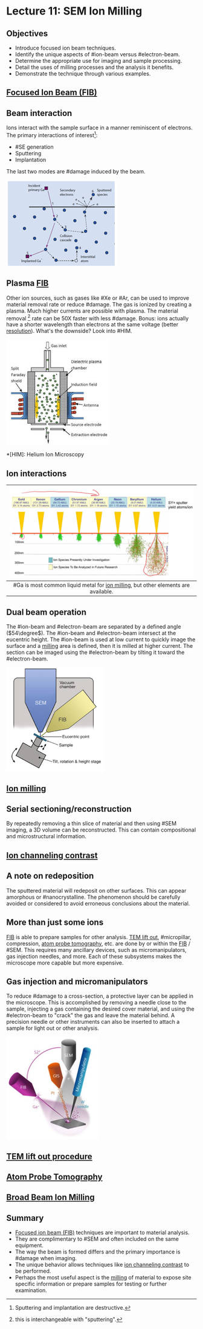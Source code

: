 <!-- 20220921T13:11 -->
# Lecture 11: SEM Ion Milling

## Objectives
- Introduce focused ion beam techniques.
- Identify the unique aspects of #ion-beam versus #electron-beam.
- Determine the appropriate use for imaging and sample processing.
- Detail the uses of milling processes and the analysis it benefits.
- Demonstrate the technique through various examples.

## [Focused Ion Beam (FIB)](focused-ion-beam.md)

## Beam interaction
Ions interact with the sample surface in a manner reminiscent of electrons.
The primary interactions of interest[^1]:
- #SE generation
- Sputtering
- Implantation

The last two modes are #damage induced by the beam.

![](../../../attachments/lecture-11-sem-ion-milling/beam_interaction_in_ion_milling_221027_203011_EST.png)

[^1]: Sputtering and implantation are destructive.

## Plasma [FIB](focused-ion-beam.md)
Other ion sources, such as gases like #Xe or #Ar, can be used to improve material removal rate or reduce #damage.
The gas is ionized by creating a plasma.
Much higher currents are possible with plasma.
The material removal [^2] rate can be 50X faster with less #damage.
Bonus: ions actually have a shorter wavelength than electrons at the same voltage (better [resolution](../engr-743-001-damage-and-fracture/resolution.md)).
What's the downside?
Look into #HIM.

![](../../../attachments/lecture-11-sem-ion-milling/plasma_fib_generation_221027_203210_EST.png)

[^2]: this is interchangeable with "sputtering".

*[HIM]: Helium Ion Microscopy

## Ion interactions
| ![](../../../attachments/ion-milling/ion_interactions_chart_220921_173451_EST.png) |
|:--:|
| #Ga is most common liquid metal for [ion milling](ion-milling.md), but other elements are available. |

## Dual beam operation
The #ion-beam and #electron-beam are separated by a defined angle ($54\degree$).
The #ion-beam and #electron-beam intersect at the eucentric height.
The #ion-beam is used at low current to quickly image the surface and a [milling](ion-milling.md) area is defined, then it is milled at higher current.
The section can be imaged using the #electron-beam by tilting it toward the #electron-beam.

![](../../../attachments/lecture-11-sem-ion-milling/dual_beam_operation_221027_203357_EST.png)

## [Ion milling](ion-milling.md)

## Serial sectioning/reconstruction
By repeatedly removing a thin slice of material and then using #SEM imaging, a 3D volume can be reconstructed.
This can contain compositional and microstructural information.

## [Ion channeling contrast](contrast.md#ion-channeling-contrast)

## A note on redeposition
The sputtered material will redeposit on other surfaces.
This can appear amorphous or #nanocrystalline.
The phenomenon should be carefully avoided or considered to avoid erroneous conclusions about the material.

## More than just some ions
[FIB](focused-ion-beam.md) is able to prepare samples for other analysis.
[TEM lift out](tem-lift-out.md), #micropillar, compression, [atom probe tomography](atom-probe-tomography.md), etc. are done by or within the [FIB](focused-ion-beam.md) / #SEM.
This requires many ancillary devices, such as micromanipulators, gas injection needles, and more.
Each of these subsystems makes the microscope more capable but more expensive.

## Gas injection and micromanipulators
To reduce #damage to a cross-section, a protective layer can be applied in the microscope.
This is accomplished by removing a needle close to the sample, injecting a gas containing the desired cover material, and using the #electron-beam to "crack" the gas and leave the material behind.
A precision needle or other instruments can also be inserted to attach a sample for light out or other analysis.

![](../../../attachments/lecture-11-sem-ion-milling/gas_injection_and_micromanipulators_221027_203930_EST.png)

## [TEM lift out procedure](tem-lift-out.md)

## [Atom Probe Tomography](atom-probe-tomography.md)

## [Broad Beam Ion Milling](ion-milling.md#broad-beam-ion-milling)

## Summary
- [Focused ion beam (FIB)](focused-ion-beam.md) techniques are important to material analysis.
- They are complimentary to #SEM and often included on the same equipment.
- The way the beam is formed differs and the primary importance is #damage when imaging.
- The unique behavior allows techniques like [ion channeling contrast](contrast.md#ion-channeling-contrast) to be performed.
- Perhaps the most useful aspect is the [milling](ion-milling.md) of material to expose site specific information or prepare samples for testing or further examination.
